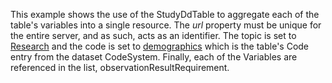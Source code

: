 This example shows the use of the StudyDdTable to aggregate each of the table's variables into a single resource. The *url* property must be unique for the entire server, and as such, acts as an identifier. The topic is set to [Research](https://uts.nlm.nih.gov/uts/umls) and the code is set to [demographics](CodeSystem-example-study-dd-dataset-codesystem-1.html) which is the table's Code entry from the dataset CodeSystem. Finally, each of the Variables are referenced in the list, observationResultRequirement. 
